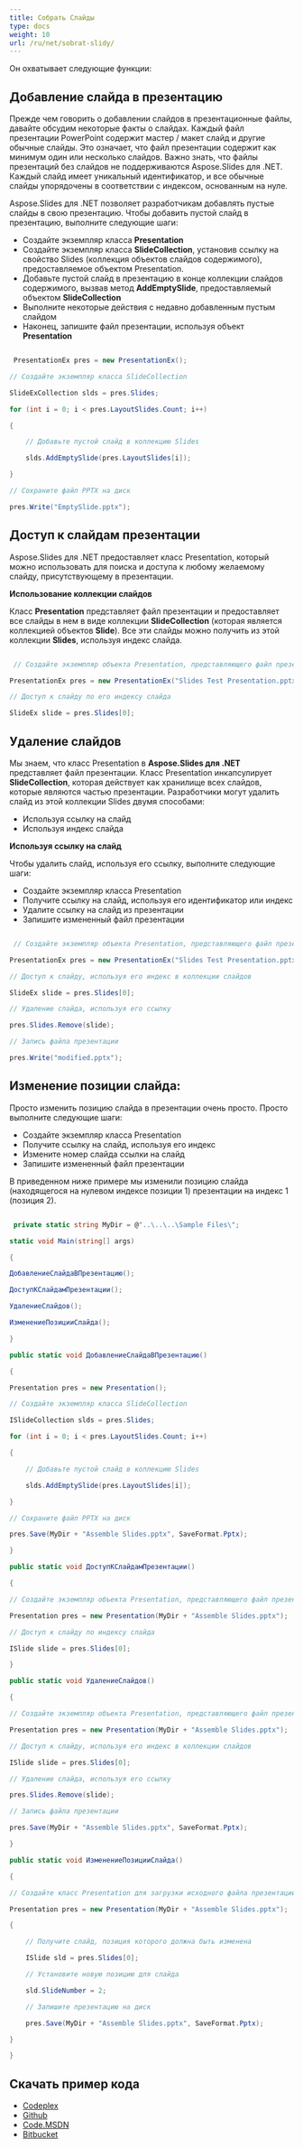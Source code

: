 ```yaml
---
title: Собрать Слайды
type: docs
weight: 10
url: /ru/net/sobrat-slidy/
---
```


Он охватывает следующие функции:
## **Добавление слайда в презентацию**
Прежде чем говорить о добавлении слайдов в презентационные файлы, давайте обсудим некоторые факты о слайдах. Каждый файл презентации PowerPoint содержит мастер / макет слайд и другие обычные слайды. Это означает, что файл презентации содержит как минимум один или несколько слайдов. Важно знать, что файлы презентаций без слайдов не поддерживаются Aspose.Slides для .NET. Каждый слайд имеет уникальный идентификатор, и все обычные слайды упорядочены в соответствии с индексом, основанным на нуле.

Aspose.Slides для .NET позволяет разработчикам добавлять пустые слайды в свою презентацию. Чтобы добавить пустой слайд в презентацию, выполните следующие шаги:

- Создайте экземпляр класса **Presentation**
- Создайте экземпляр класса **SlideCollection**, установив ссылку на свойство Slides (коллекция объектов слайдов содержимого), предоставляемое объектом Presentation.
- Добавьте пустой слайд в презентацию в конце коллекции слайдов содержимого, вызвав метод **AddEmptySlide**, предоставляемый объектом **SlideCollection**
- Выполните некоторые действия с недавно добавленным пустым слайдом
- Наконец, запишите файл презентации, используя объект **Presentation**

``` csharp

 PresentationEx pres = new PresentationEx();

// Создайте экземпляр класса SlideCollection

SlideExCollection slds = pres.Slides;

for (int i = 0; i < pres.LayoutSlides.Count; i++)

{

	// Добавьте пустой слайд в коллекцию Slides

	slds.AddEmptySlide(pres.LayoutSlides[i]);

}

// Сохраните файл PPTX на диск

pres.Write("EmptySlide.pptx");

``` 
## **Доступ к слайдам презентации**
Aspose.Slides для .NET предоставляет класс Presentation, который можно использовать для поиска и доступа к любому желаемому слайду, присутствующему в презентации.

**Использование коллекции слайдов**

Класс **Presentation** представляет файл презентации и предоставляет все слайды в нем в виде коллекции **SlideCollection** (которая является коллекцией объектов **Slide**). Все эти слайды можно получить из этой коллекции **Slides**, используя индекс слайда.

``` csharp

 // Создайте экземпляр объекта Presentation, представляющего файл презентации

PresentationEx pres = new PresentationEx("Slides Test Presentation.pptx");

// Доступ к слайду по его индексу слайда

SlideEx slide = pres.Slides[0];

``` 
## **Удаление слайдов**
Мы знаем, что класс Presentation в **Aspose.Slides для .NET** представляет файл презентации. Класс Presentation инкапсулирует **SlideCollection**, которая действует как хранилище всех слайдов, которые являются частью презентации. Разработчики могут удалить слайд из этой коллекции Slides двумя способами:

- Используя ссылку на слайд
- Используя индекс слайда

**Используя ссылку на слайд**

Чтобы удалить слайд, используя его ссылку, выполните следующие шаги:

- Создайте экземпляр класса Presentation
- Получите ссылку на слайд, используя его идентификатор или индекс
- Удалите ссылку на слайд из презентации
- Запишите измененный файл презентации

``` csharp

 // Создайте экземпляр объекта Presentation, представляющего файл презентации

PresentationEx pres = new PresentationEx("Slides Test Presentation.pptx");

// Доступ к слайду, используя его индекс в коллекции слайдов

SlideEx slide = pres.Slides[0];

// Удаление слайда, используя его ссылку

pres.Slides.Remove(slide);

// Запись файла презентации

pres.Write("modified.pptx");

``` 
## **Изменение позиции слайда:**
Просто изменить позицию слайда в презентации очень просто. Просто выполните следующие шаги:

- Создайте экземпляр класса Presentation
- Получите ссылку на слайд, используя его индекс
- Измените номер слайда ссылки на слайд
- Запишите измененный файл презентации

В приведенном ниже примере мы изменили позицию слайда (находящегося на нулевом индексе позиции 1) презентации на индекс 1 (позиция 2).

``` csharp

 private static string MyDir = @"..\..\..\Sample Files\";

static void Main(string[] args)

{

ДобавлениеСлайдаВПрезентацию();

ДоступКСлайдамПрезентации();

УдалениеСлайдов();

ИзменениеПозицииСлайда();

}

public static void ДобавлениеСлайдаВПрезентацию()

{

Presentation pres = new Presentation();

// Создайте экземпляр класса SlideCollection

ISlideCollection slds = pres.Slides;

for (int i = 0; i < pres.LayoutSlides.Count; i++)

{

    // Добавьте пустой слайд в коллекцию Slides

    slds.AddEmptySlide(pres.LayoutSlides[i]);

}

// Сохраните файл PPTX на диск

pres.Save(MyDir + "Assemble Slides.pptx", SaveFormat.Pptx);

}

public static void ДоступКСлайдамПрезентации()

{

// Создайте экземпляр объекта Presentation, представляющего файл презентации

Presentation pres = new Presentation(MyDir + "Assemble Slides.pptx");

// Доступ к слайду по индексу слайда

ISlide slide = pres.Slides[0];

}

public static void УдалениеСлайдов()

{

// Создайте экземпляр объекта Presentation, представляющего файл презентации

Presentation pres = new Presentation(MyDir + "Assemble Slides.pptx");

// Доступ к слайду, используя его индекс в коллекции слайдов

ISlide slide = pres.Slides[0];

// Удаление слайда, используя его ссылку

pres.Slides.Remove(slide);

// Запись файла презентации

pres.Save(MyDir + "Assemble Slides.pptx", SaveFormat.Pptx);

}

public static void ИзменениеПозицииСлайда()

{

// Создайте класс Presentation для загрузки исходного файла презентации

Presentation pres = new Presentation(MyDir + "Assemble Slides.pptx");

{

    // Получите слайд, позиция которого должна быть изменена

    ISlide sld = pres.Slides[0];

    // Установите новую позицию для слайда

    sld.SlideNumber = 2;

    // Запишите презентацию на диск

    pres.Save(MyDir + "Assemble Slides.pptx", SaveFormat.Pptx);

}

}

``` 
## **Скачать пример кода**
- [Codeplex](https://asposeslidesopenxml.codeplex.com/releases/view/619597)
- [Github](https://github.com/aspose-slides/Aspose.Slides-for-.NET/releases/tag/MissingFeaturesAsposeSlidesForOpenXMLv1.1)
- [Code.MSDN](https://code.msdn.microsoft.com/AsposeSlides-Features-9866600c)
- [Bitbucket](https://bitbucket.org/asposemarketplace/aspose-for-openxml/downloads/Assemble%20Slides%20%28Aspose.Slides%29.zip)